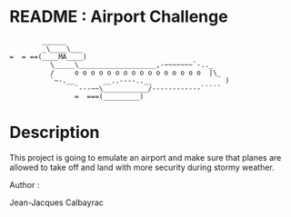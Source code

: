 README : Airport Challenge
==========================

```
        ______
        _\____\___
=  = ==(____MA____)
          \_____\___________________,-~~~~~~~`-.._
          /     o o o o o o o o o o o o o o o o  |\_
          `~-.__       __..----..__                  )
                `---~~\___________/------------`````
                =  ===(_________)

```

Description
=======
This project is going to emulate an airport and make sure that planes are allowed to take off and land with more security during stormy weather.

Author :

Jean-Jacques Calbayrac
